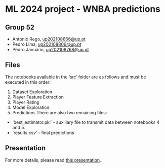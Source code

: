 # ML 2024 project - WNBA predictions
## Group 52
- António Rego, up202108666@up.pt 
- Pedro Lima, up202108806@up.pt
- Pedro Januário, up202108768@up.pt 
## Files
The notebooks available in the ‘src’ folder are as follows and must be executed in this order:
1. Dataset Exploration
2. Player Feature Extraction
3. Player Rating
4. Model Exploration
5. Predictions
There are also two remaining files:
- ‘best_estimator.pkl’ - auxiliary file to transmit data between notebooks 4 and 5.
- ‘results.csv’ - final predictions
## Presentation
For more details, please read [this presentation](https://github.com/limapedro12/AC_WBNA/blob/master/presentation.pdf).
